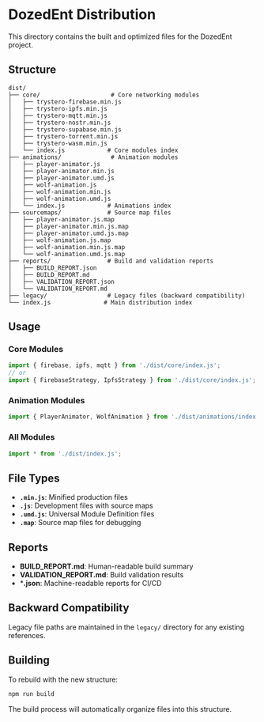 # DozedEnt Distribution

This directory contains the built and optimized files for the DozedEnt project.

## Structure

```
dist/
├── core/                    # Core networking modules
│   ├── trystero-firebase.min.js
│   ├── trystero-ipfs.min.js
│   ├── trystero-mqtt.min.js
│   ├── trystero-nostr.min.js
│   ├── trystero-supabase.min.js
│   ├── trystero-torrent.min.js
│   ├── trystero-wasm.min.js
│   └── index.js            # Core modules index
├── animations/              # Animation modules
│   ├── player-animator.js
│   ├── player-animator.min.js
│   ├── player-animator.umd.js
│   ├── wolf-animation.js
│   ├── wolf-animation.min.js
│   ├── wolf-animation.umd.js
│   └── index.js            # Animations index
├── sourcemaps/             # Source map files
│   ├── player-animator.js.map
│   ├── player-animator.min.js.map
│   ├── player-animator.umd.js.map
│   ├── wolf-animation.js.map
│   ├── wolf-animation.min.js.map
│   └── wolf-animation.umd.js.map
├── reports/                # Build and validation reports
│   ├── BUILD_REPORT.json
│   ├── BUILD_REPORT.md
│   ├── VALIDATION_REPORT.json
│   └── VALIDATION_REPORT.md
├── legacy/                 # Legacy files (backward compatibility)
└── index.js               # Main distribution index
```

## Usage

### Core Modules
```javascript
import { firebase, ipfs, mqtt } from './dist/core/index.js';
// or
import { FirebaseStrategy, IpfsStrategy } from './dist/core/index.js';
```

### Animation Modules
```javascript
import { PlayerAnimator, WolfAnimation } from './dist/animations/index.js';
```

### All Modules
```javascript
import * from './dist/index.js';
```

## File Types

- **`.min.js`**: Minified production files
- **`.js`**: Development files with source maps
- **`.umd.js`**: Universal Module Definition files
- **`.map`**: Source map files for debugging

## Reports

- **BUILD_REPORT.md**: Human-readable build summary
- **VALIDATION_REPORT.md**: Build validation results
- ***.json**: Machine-readable reports for CI/CD

## Backward Compatibility

Legacy file paths are maintained in the `legacy/` directory for any existing references.

## Building

To rebuild with the new structure:

```bash
npm run build
```

The build process will automatically organize files into this structure.
